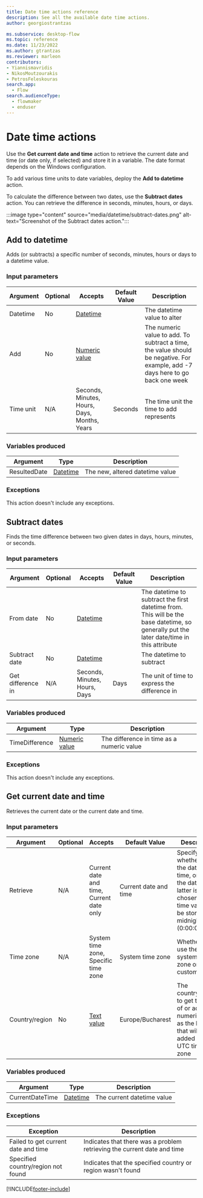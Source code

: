 ```yaml
---
title: Date time actions reference
description: See all the available date time actions.
author: georgiostrantzas

ms.subservice: desktop-flow
ms.topic: reference
ms.date: 11/23/2022
ms.author: gtrantzas
ms.reviewer: marleon
contributors:
- Yiannismavridis
- NikosMoutzourakis
- PetrosFeleskouras
search.app: 
  - Flow
search.audienceType: 
  - flowmaker
  - enduser
---
```


# Date time actions

Use the **Get current date and time** action to retrieve the current date and time (or date only, if selected) and store it in a variable. The date format depends on the Windows configuration.

To add various time units to date variables, deploy the **Add to datetime** action.

To calculate the difference between two dates, use the **Subtract dates** action. You can retrieve the difference in seconds, minutes, hours, or days.

:::image type="content" source="media/datetime/subtract-dates.png" alt-text="Screenshot of the Subtract dates action.":::

## <a name="add"></a> Add to datetime

Adds (or subtracts) a specific number of seconds, minutes, hours or days to a datetime value.

### Input parameters

|Argument|Optional|Accepts|Default Value|Description|
|-----|-----|-----|-----|-----|
|Datetime|No|[Datetime](../variable-data-types.md#dates-and-time)||The datetime value to alter|
|Add|No|[Numeric value](../variable-data-types.md#numeric-value)||The numeric value to add. To subtract a time, the value should be negative. For example, add -7 days here to go back one week|
|Time unit|N/A|Seconds, Minutes, Hours, Days, Months, Years|Seconds|The time unit the time to add represents|

### Variables produced

|Argument|Type|Description|
|-----|-----|-----|
|ResultedDate|[Datetime](../variable-data-types.md#dates-and-time)|The new, altered datetime value|

### <a name="add_onerror"></a> Exceptions

This action doesn't include any exceptions.

## <a name="subtract"></a> Subtract dates

Finds the time difference between two given dates in days, hours, minutes, or seconds.

### Input parameters

|Argument|Optional|Accepts|Default Value|Description|
|-----|-----|-----|-----|-----|
|From date|No|[Datetime](../variable-data-types.md#dates-and-time)||The datetime to subtract the first datetime from. This will be the base datetime, so generally put the later date/time in this attribute|
|Subtract date|No|[Datetime](../variable-data-types.md#dates-and-time)||The datetime to subtract|
|Get difference in|N/A|Seconds, Minutes, Hours, Days|Days|The unit of time to express the difference in|

### Variables produced

|Argument|Type|Description|
|-----|-----|-----|
|TimeDifference|[Numeric value](../variable-data-types.md#numeric-value)|The difference in time as a numeric value|

### <a name="subtract_onerror"></a> Exceptions

This action doesn't include any exceptions.

## <a name="getcurrentdatetime"></a> Get current date and time

Retrieves the current date or the current date and time.

### Input parameters

|Argument|Optional|Accepts|Default Value|Description|
|-----|-----|-----|-----|-----|
|Retrieve|N/A|Current date and time, Current date only|Current date and time|Specify whether to get the date and time, or just the date. If the latter is chosen, the time value will be stored as midnight (0:00:00)|
|Time zone|N/A|System time zone, Specific time zone|System time zone|Whether to use the system's time zone or a custom one|
|Country/region|No|[Text value](../variable-data-types.md#text-value)|Europe/Bucharest|The country/region to get the time of or add a numeric value as the hours that will be added in the UTC time zone|

### Variables produced

|Argument|Type|Description|
|-----|-----|-----|
|CurrentDateTime|[Datetime](../variable-data-types.md#dates-and-time)|The current datetime value|

### <a name="getcurrentdatetime_onerror"></a> Exceptions

|Exception|Description|
|-----|-----|
|Failed to get current date and time|Indicates that there was a problem retrieving the current date and time|
|Specified country/region not found|Indicates that the specified country or region wasn't found|

[!INCLUDE[footer-include](../../includes/footer-banner.md)]
